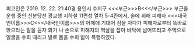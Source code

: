 피고인은 2019. 12. 22. 21:40경 용인시 수지구 <<<부근>>>B<<</부근>>> 부근을 운행 중인 신분당선 광교행 지하철 11편성 열차 5-4칸에서, 술에 취해 피해자 <<<내국인이름>>>C<<</내국인이름>>>의 어깨에 기대어 잠을 자다가 피해자로부터 똑바로 앉으라는 말을 듣자 화가 나 손으로 피해자의 멱살을 잡아 바닥에 넘어뜨리고 주먹으로 얼굴을 수회 때리고 발로 몸을 수회 밟아 폭행하였다.
